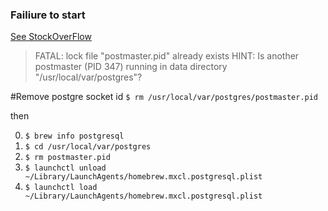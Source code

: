 ### Failiure to start

[See StockOverFlow](http://stackoverflow.com/questions/19828385/pgconnectionbad-could-not-connect-to-server-connection-refused)

> FATAL:  lock file "postmaster.pid" already exists
> HINT:  Is another postmaster (PID 347) running in data directory "/usr/local/var/postgres"?

#Remove postgre socket id
`$ rm /usr/local/var/postgres/postmaster.pid`

then

0. `$ brew info postgresql`
1. `$ cd /usr/local/var/postgres`
2. `$ rm postmaster.pid`
3. `$ launchctl unload ~/Library/LaunchAgents/homebrew.mxcl.postgresql.plist`
4. `$ launchctl load ~/Library/LaunchAgents/homebrew.mxcl.postgresql.plist`

